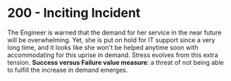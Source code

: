 # 200 - Inciting Incident

The Engineer is warned that the demand for her service in the near future will be overwhelming. Yet, she is put on hold for IT support since a very long time, and it looks like she won't be helped anytime soon with accommodating for this uprise in demand. Stress evolves from this extra tension. **Success versus Failure value measure**: a threat of not being able to fulfill the increase in demand emerges.